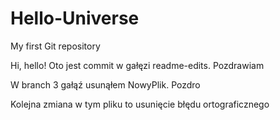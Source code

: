 # Hello-Universe
My first Git repository

Hi, hello!
Oto jest commit w gałęzi readme-edits.
Pozdrawiam

W branch 3 gałąź usunąłem NowyPlik.
Pozdro

Kolejna zmiana w tym pliku to usunięcie błędu ortograficznego
